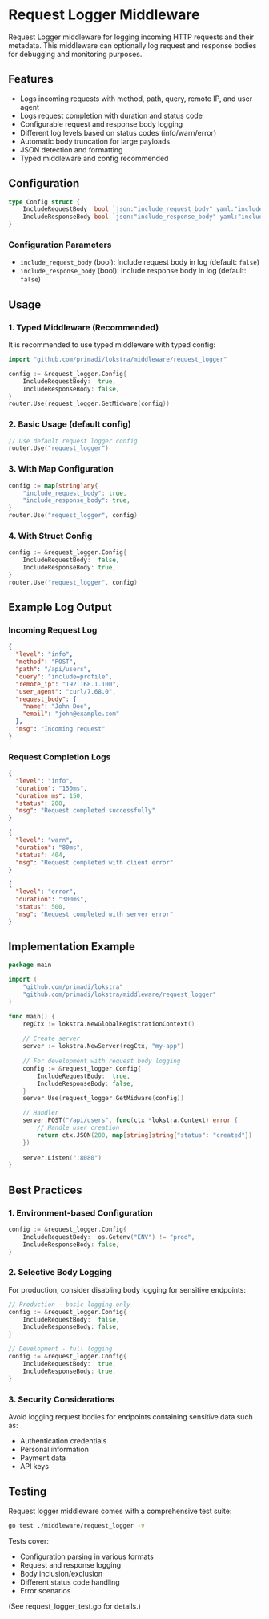 # Request Logger Middleware

Request Logger middleware for logging incoming HTTP requests and their metadata. This middleware can optionally log request and response bodies for debugging and monitoring purposes.

## Features

- Logs incoming requests with method, path, query, remote IP, and user agent
- Logs request completion with duration and status code
- Configurable request and response body logging
- Different log levels based on status codes (info/warn/error)
- Automatic body truncation for large payloads
- JSON detection and formatting
- Typed middleware and config recommended

## Configuration

```go
type Config struct {
    IncludeRequestBody  bool `json:"include_request_body" yaml:"include_request_body"`
    IncludeResponseBody bool `json:"include_response_body" yaml:"include_response_body"`
}
```

### Configuration Parameters

- `include_request_body` (bool): Include request body in log (default: `false`)
- `include_response_body` (bool): Include response body in log (default: `false`)

## Usage

### 1. Typed Middleware (Recommended)

It is recommended to use typed middleware with typed config:

```go
import "github.com/primadi/lokstra/middleware/request_logger"

config := &request_logger.Config{
    IncludeRequestBody:  true,
    IncludeResponseBody: false,
}
router.Use(request_logger.GetMidware(config))
```

### 2. Basic Usage (default config)

```go
// Use default request logger config
router.Use("request_logger")
```

### 3. With Map Configuration

```go
config := map[string]any{
    "include_request_body": true,
    "include_response_body": true,
}
router.Use("request_logger", config)
```

### 4. With Struct Config

```go
config := &request_logger.Config{
    IncludeRequestBody:  false,
    IncludeResponseBody: true,
}
router.Use("request_logger", config)
```

## Example Log Output

### Incoming Request Log
```json
{
  "level": "info",
  "method": "POST",
  "path": "/api/users",
  "query": "include=profile",
  "remote_ip": "192.168.1.100",
  "user_agent": "curl/7.68.0",
  "request_body": {
    "name": "John Doe",
    "email": "john@example.com"
  },
  "msg": "Incoming request"
}
```

### Request Completion Logs
```json
{
  "level": "info",
  "duration": "150ms",
  "duration_ms": 150,
  "status": 200,
  "msg": "Request completed successfully"
}

{
  "level": "warn",
  "duration": "80ms", 
  "status": 404,
  "msg": "Request completed with client error"
}

{
  "level": "error",
  "duration": "300ms",
  "status": 500,
  "msg": "Request completed with server error"
}
```

## Implementation Example

```go
package main

import (
    "github.com/primadi/lokstra"
    "github.com/primadi/lokstra/middleware/request_logger"
)

func main() {
    regCtx := lokstra.NewGlobalRegistrationContext()
    
    // Create server
    server := lokstra.NewServer(regCtx, "my-app")
    
    // For development with request body logging
    config := &request_logger.Config{
        IncludeRequestBody:  true,
        IncludeResponseBody: false,
    }
    server.Use(request_logger.GetMidware(config))

    // Handler
    server.POST("/api/users", func(ctx *lokstra.Context) error {
        // Handle user creation
        return ctx.JSON(200, map[string]string{"status": "created"})
    })
    
    server.Listen(":8080")
}
```

## Best Practices

### 1. Environment-based Configuration

```go
config := &request_logger.Config{
    IncludeRequestBody:  os.Getenv("ENV") != "prod",
    IncludeResponseBody: false,
}
```

### 2. Selective Body Logging

For production, consider disabling body logging for sensitive endpoints:

```go
// Production - basic logging only
config := &request_logger.Config{
    IncludeRequestBody:  false,
    IncludeResponseBody: false,
}

// Development - full logging
config := &request_logger.Config{
    IncludeRequestBody:  true,
    IncludeResponseBody: true,
}
```

### 3. Security Considerations

Avoid logging request bodies for endpoints containing sensitive data such as:
- Authentication credentials
- Personal information
- Payment data
- API keys

## Testing

Request logger middleware comes with a comprehensive test suite:

```bash
go test ./middleware/request_logger -v
```

Tests cover:
- Configuration parsing in various formats
- Request and response logging
- Body inclusion/exclusion
- Different status code handling
- Error scenarios

(See request_logger_test.go for details.)
